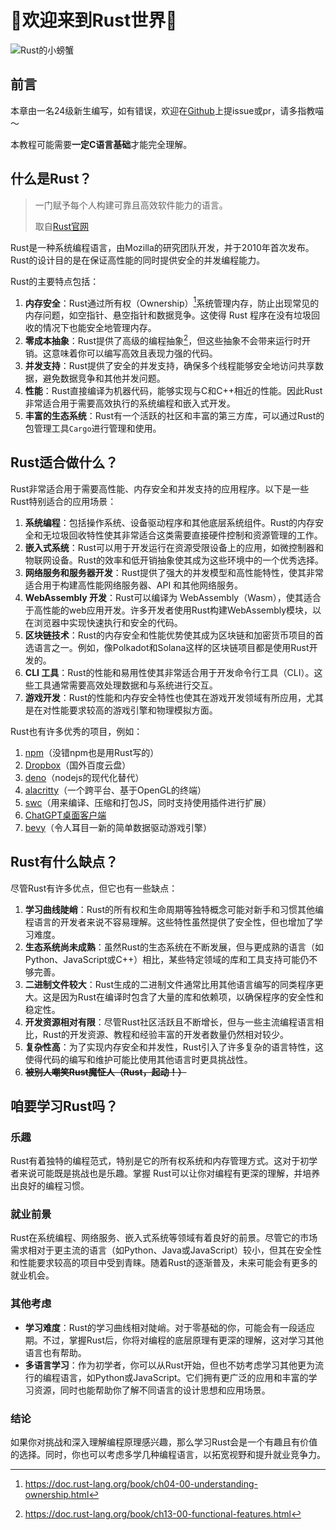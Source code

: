 # 🦀欢迎来到Rust世界🦀

![Rust的小螃蟹](https://pic.imgdb.cn/item/66a86445d9c307b7e9c0fdaa.gif "可爱的小🦀")

## 前言

本章由一名24级新生编写，如有错误，欢迎在[Github](https://github.com/camera-2018/hdu-cs-wiki "其实也可以点左上角喵～（")上提issue或pr，请多指教喵～

本教程可能需要**一定C语言基础**才能完全理解。

## 什么是Rust？

> 一门赋予每个人构建可靠且高效软件能力的语言。
>
> 取自[Rust官网](https://www.rust-lang.org/zh-CN/)

Rust是一种系统编程语言，由Mozilla的研究团队开发，并于2010年首次发布。Rust的设计目的是在保证高性能的同时提供安全的并发编程能力。

Rust的主要特点包括：

1. **内存安全**：Rust通过所有权（Ownership）[^1]系统管理内存，防止出现常见的内存问题，如空指针、悬空指针和数据竞争。这使得 Rust 程序在没有垃圾回收的情况下也能安全地管理内存。
2. **零成本抽象**：Rust提供了高级的编程抽象[^2]，但这些抽象不会带来运行时开销。这意味着你可以编写高效且表现力强的代码。
3. **并发支持**：Rust提供了安全的并发支持，确保多个线程能够安全地访问共享数据，避免数据竞争和其他并发问题。
4. **性能**：Rust直接编译为机器代码，能够实现与C和C++相近的性能。因此Rust非常适合用于需要高效执行的系统编程和嵌入式开发。
5. **丰富的生态系统**：Rust有一个活跃的社区和丰富的第三方库，可以通过Rust的包管理工具`Cargo`进行管理和使用。

[^1]: <https://doc.rust-lang.org/book/ch04-00-understanding-ownership.html>
[^2]: <https://doc.rust-lang.org/book/ch13-00-functional-features.html>

## Rust适合做什么？

Rust非常适合用于需要高性能、内存安全和并发支持的应用程序。以下是一些Rust特别适合的应用场景：

1. **系统编程**：包括操作系统、设备驱动程序和其他底层系统组件。Rust的内存安全和无垃圾回收特性使其非常适合这类需要直接硬件控制和资源管理的工作。
2. **嵌入式系统**：Rust可以用于开发运行在资源受限设备上的应用，如微控制器和物联网设备。Rust的效率和低开销抽象使其成为这些环境中的一个优秀选择。
3. **网络服务和服务器开发**：Rust提供了强大的并发模型和高性能特性，使其非常适合用于构建高性能网络服务器、API 和其他网络服务。
4. **WebAssembly 开发**：Rust可以编译为 WebAssembly（Wasm），使其适合于高性能的web应用开发。许多开发者使用Rust构建WebAssembly模块，以在浏览器中实现快速执行和安全的代码。
5. **区块链技术**：Rust的内存安全和性能优势使其成为区块链和加密货币项目的首选语言之一。例如，像Polkadot和Solana这样的区块链项目都是使用Rust开发的。
6. **CLI 工具**：Rust的性能和易用性使其非常适合用于开发命令行工具（CLI）。这些工具通常需要高效处理数据和与系统进行交互。
7. **游戏开发**：Rust的性能和内存安全特性也使其在游戏开发领域有所应用，尤其是在对性能要求较高的游戏引擎和物理模拟方面。

Rust也有许多优秀的项目，例如：

1. [npm](https://www.npmjs.com)（没错npm也是用Rust写的）
2. [Dropbox](https://www.dropbox.com)（国外百度云盘）
3. [deno](https://github.com/denoland/deno)（nodejs的现代化替代）
4. [alacritty](https://github.com/alacritty/alacritty)（一个跨平台、基于OpenGL的终端）
5. [swc](https://github.com/swc-project/swc)（用来编译、压缩和打包JS，同时支持使用插件进行扩展）
6. [ChatGPT桌面客户端](https://github.com/lencx/ChatGPT)
7. [bevy](https://github.com/bevyengine/bevy)（令人耳目一新的简单数据驱动游戏引擎）

## Rust有什么缺点？

尽管Rust有许多优点，但它也有一些缺点：

1. **学习曲线陡峭**：Rust的所有权和生命周期等独特概念可能对新手和习惯其他编程语言的开发者来说不容易理解。这些特性虽然提供了安全性，但也增加了学习难度。
2. **生态系统尚未成熟**：虽然Rust的生态系统在不断发展，但与更成熟的语言（如Python、JavaScript或C++）相比，某些特定领域的库和工具支持可能仍不够完善。
3. **二进制文件较大**：Rust生成的二进制文件通常比用其他语言编写的同类程序更大。这是因为Rust在编译时包含了大量的库和依赖项，以确保程序的安全性和稳定性。
4. **开发资源相对有限**：尽管Rust社区活跃且不断增长，但与一些主流编程语言相比，Rust的开发资源、教程和经验丰富的开发者数量仍然相对较少。
5. **复杂性高**：为了实现内存安全和并发性，Rust引入了许多复杂的语言特性，这使得代码的编写和维护可能比使用其他语言时更具挑战性。
6. ~~**被别人嘲笑Rust魔怔人（Rust，起动！）**~~

## 咱要学习Rust吗？

### 乐趣

Rust有着独特的编程范式，特别是它的所有权系统和内存管理方式。这对于初学者来说可能既是挑战也是乐趣。掌握 Rust可以让你对编程有更深的理解，并培养出良好的编程习惯。

### 就业前景

Rust在系统编程、网络服务、嵌入式系统等领域有着良好的前景。尽管它的市场需求相对于更主流的语言（如Python、Java或JavaScript）较小，但其在安全性和性能要求较高的项目中受到青睐。随着Rust的逐渐普及，未来可能会有更多的就业机会。

### 其他考虑

- **学习难度**：Rust的学习曲线相对陡峭。对于零基础的你，可能会有一段适应期。不过，掌握Rust后，你将对编程的底层原理有更深的理解，这对学习其他语言也有帮助。
- **多语言学习**：作为初学者，你可以从Rust开始，但也不妨考虑学习其他更为流行的编程语言，如Python或JavaScript。它们拥有更广泛的应用和丰富的学习资源，同时也能帮助你了解不同语言的设计思想和应用场景。

### 结论

如果你对挑战和深入理解编程原理感兴趣，那么学习Rust会是一个有趣且有价值的选择。同时，你也可以考虑多学几种编程语言，以拓宽视野和提升就业竞争力。

